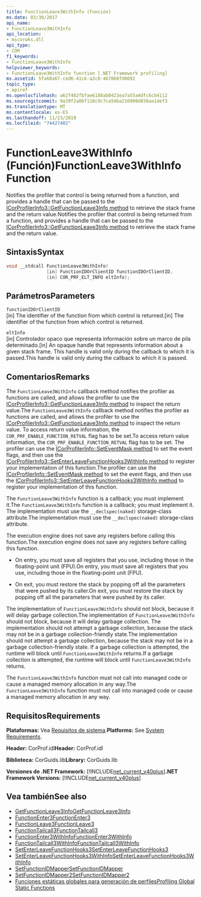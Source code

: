 ```yaml
---
title: FunctionLeave3WithInfo (Función)
ms.date: 03/30/2017
api_name:
- FunctionLeave3WithInfo
api_location:
- mscorwks.dll
api_type:
- COM
f1_keywords:
- FunctionLeave3WithInfo
helpviewer_keywords:
- FunctionLeave3WithInfo function [.NET Framework profiling]
ms.assetid: 5fa68a67-ced6-41c6-a2c0-467060fd0692
topic_type:
- apiref
ms.openlocfilehash: a62f402fbfae6188ab0423ea7a55a4dfc6cb4112
ms.sourcegitcommit: 9a39f2a06f110c9c7ca54ba216900d038aa14ef3
ms.translationtype: MT
ms.contentlocale: es-ES
ms.lasthandoff: 11/23/2019
ms.locfileid: "74427402"
---
```

# <a name="functionleave3withinfo-function"></a><span data-ttu-id="8a64f-102">FunctionLeave3WithInfo (Función)</span><span class="sxs-lookup"><span data-stu-id="8a64f-102">FunctionLeave3WithInfo Function</span></span>
<span data-ttu-id="8a64f-103">Notifies the profiler that control is being returned from a function, and provides a handle that can be passed to the [ICorProfilerInfo3::GetFunctionLeave3Info method](../../../../docs/framework/unmanaged-api/profiling/icorprofilerinfo3-getfunctionleave3info-method.md) to retrieve the stack frame and the return value.</span><span class="sxs-lookup"><span data-stu-id="8a64f-103">Notifies the profiler that control is being returned from a function, and provides a handle that can be passed to the [ICorProfilerInfo3::GetFunctionLeave3Info method](../../../../docs/framework/unmanaged-api/profiling/icorprofilerinfo3-getfunctionleave3info-method.md) to retrieve the stack frame and the return value.</span></span>  
  
## <a name="syntax"></a><span data-ttu-id="8a64f-104">Sintaxis</span><span class="sxs-lookup"><span data-stu-id="8a64f-104">Syntax</span></span>  
  
```cpp  
void __stdcall FunctionLeave3WithInfo(  
               [in] FunctionIDOrClientID functionIDOrClientID,  
               [in] COR_PRF_ELT_INFO eltInfo);  
```  
  
## <a name="parameters"></a><span data-ttu-id="8a64f-105">Parámetros</span><span class="sxs-lookup"><span data-stu-id="8a64f-105">Parameters</span></span>  
 `functionIDOrClientID`  
 <span data-ttu-id="8a64f-106">[in] The identifier of the function from which control is returned.</span><span class="sxs-lookup"><span data-stu-id="8a64f-106">[in] The identifier of the function from which control is returned.</span></span>  
  
 `eltInfo`  
 <span data-ttu-id="8a64f-107">[in] Controlador opaco que representa información sobre un marco de pila determinado.</span><span class="sxs-lookup"><span data-stu-id="8a64f-107">[in] An opaque handle that represents information about a given stack frame.</span></span> <span data-ttu-id="8a64f-108">This handle is valid only during the callback to which it is passed.</span><span class="sxs-lookup"><span data-stu-id="8a64f-108">This handle is valid only during the callback to which it is passed.</span></span>  
  
## <a name="remarks"></a><span data-ttu-id="8a64f-109">Comentarios</span><span class="sxs-lookup"><span data-stu-id="8a64f-109">Remarks</span></span>  
 <span data-ttu-id="8a64f-110">The `FunctionLeave3WithInfo` callback method notifies the profiler as functions are called, and allows the profiler to use the [ICorProfilerInfo3::GetFunctionLeave3Info method](../../../../docs/framework/unmanaged-api/profiling/icorprofilerinfo3-getfunctionleave3info-method.md) to inspect the return value.</span><span class="sxs-lookup"><span data-stu-id="8a64f-110">The `FunctionLeave3WithInfo` callback method notifies the profiler as functions are called, and allows the profiler to use the [ICorProfilerInfo3::GetFunctionLeave3Info method](../../../../docs/framework/unmanaged-api/profiling/icorprofilerinfo3-getfunctionleave3info-method.md) to inspect the return value.</span></span> <span data-ttu-id="8a64f-111">To access return value information, the `COR_PRF_ENABLE_FUNCTION_RETVAL` flag has to be set.</span><span class="sxs-lookup"><span data-stu-id="8a64f-111">To access return value information, the `COR_PRF_ENABLE_FUNCTION_RETVAL` flag has to be set.</span></span> <span data-ttu-id="8a64f-112">The profiler can use the [ICorProfilerInfo::SetEventMask method](../../../../docs/framework/unmanaged-api/profiling/icorprofilerinfo-seteventmask-method.md) to set the event flags, and then use the [ICorProfilerInfo3::SetEnterLeaveFunctionHooks3WithInfo method](../../../../docs/framework/unmanaged-api/profiling/icorprofilerinfo3-setenterleavefunctionhooks3withinfo-method.md) to register your implementation of this function.</span><span class="sxs-lookup"><span data-stu-id="8a64f-112">The profiler can use the [ICorProfilerInfo::SetEventMask method](../../../../docs/framework/unmanaged-api/profiling/icorprofilerinfo-seteventmask-method.md) to set the event flags, and then use the [ICorProfilerInfo3::SetEnterLeaveFunctionHooks3WithInfo method](../../../../docs/framework/unmanaged-api/profiling/icorprofilerinfo3-setenterleavefunctionhooks3withinfo-method.md) to register your implementation of this function.</span></span>  
  
 <span data-ttu-id="8a64f-113">The `FunctionLeave3WithInfo` function is a callback; you must implement it.</span><span class="sxs-lookup"><span data-stu-id="8a64f-113">The `FunctionLeave3WithInfo` function is a callback; you must implement it.</span></span> <span data-ttu-id="8a64f-114">The implementation must use the `__declspec(naked)` storage-class attribute.</span><span class="sxs-lookup"><span data-stu-id="8a64f-114">The implementation must use the `__declspec(naked)` storage-class attribute.</span></span>  
  
 <span data-ttu-id="8a64f-115">The execution engine does not save any registers before calling this function.</span><span class="sxs-lookup"><span data-stu-id="8a64f-115">The execution engine does not save any registers before calling this function.</span></span>  
  
- <span data-ttu-id="8a64f-116">On entry, you must save all registers that you use, including those in the floating-point unit (FPU).</span><span class="sxs-lookup"><span data-stu-id="8a64f-116">On entry, you must save all registers that you use, including those in the floating-point unit (FPU).</span></span>  
  
- <span data-ttu-id="8a64f-117">On exit, you must restore the stack by popping off all the parameters that were pushed by its caller.</span><span class="sxs-lookup"><span data-stu-id="8a64f-117">On exit, you must restore the stack by popping off all the parameters that were pushed by its caller.</span></span>  
  
 <span data-ttu-id="8a64f-118">The implementation of `FunctionLeave3WithInfo` should not block, because it will delay garbage collection.</span><span class="sxs-lookup"><span data-stu-id="8a64f-118">The implementation of `FunctionLeave3WithInfo` should not block, because it will delay garbage collection.</span></span> <span data-ttu-id="8a64f-119">The implementation should not attempt a garbage collection, because the stack may not be in a garbage collection-friendly state.</span><span class="sxs-lookup"><span data-stu-id="8a64f-119">The implementation should not attempt a garbage collection, because the stack may not be in a garbage collection-friendly state.</span></span> <span data-ttu-id="8a64f-120">If a garbage collection is attempted, the runtime will block until `FunctionLeave3WithInfo` returns.</span><span class="sxs-lookup"><span data-stu-id="8a64f-120">If a garbage collection is attempted, the runtime will block until `FunctionLeave3WithInfo` returns.</span></span>  
  
 <span data-ttu-id="8a64f-121">The `FunctionLeave3WithInfo` function must not call into managed code or cause a managed memory allocation in any way.</span><span class="sxs-lookup"><span data-stu-id="8a64f-121">The `FunctionLeave3WithInfo` function must not call into managed code or cause a managed memory allocation in any way.</span></span>  
  
## <a name="requirements"></a><span data-ttu-id="8a64f-122">Requisitos</span><span class="sxs-lookup"><span data-stu-id="8a64f-122">Requirements</span></span>  
 <span data-ttu-id="8a64f-123">**Plataformas:** Vea [Requisitos de sistema](../../../../docs/framework/get-started/system-requirements.md).</span><span class="sxs-lookup"><span data-stu-id="8a64f-123">**Platforms:** See [System Requirements](../../../../docs/framework/get-started/system-requirements.md).</span></span>  
  
 <span data-ttu-id="8a64f-124">**Header:** CorProf.idl</span><span class="sxs-lookup"><span data-stu-id="8a64f-124">**Header:** CorProf.idl</span></span>  
  
 <span data-ttu-id="8a64f-125">**Biblioteca:** CorGuids.lib</span><span class="sxs-lookup"><span data-stu-id="8a64f-125">**Library:** CorGuids.lib</span></span>  
  
 <span data-ttu-id="8a64f-126">**Versiones de .NET Framework:** [!INCLUDE[net_current_v40plus](../../../../includes/net-current-v40plus-md.md)]</span><span class="sxs-lookup"><span data-stu-id="8a64f-126">**.NET Framework Versions:** [!INCLUDE[net_current_v40plus](../../../../includes/net-current-v40plus-md.md)]</span></span>  
  
## <a name="see-also"></a><span data-ttu-id="8a64f-127">Vea también</span><span class="sxs-lookup"><span data-stu-id="8a64f-127">See also</span></span>

- [<span data-ttu-id="8a64f-128">GetFunctionLeave3Info</span><span class="sxs-lookup"><span data-stu-id="8a64f-128">GetFunctionLeave3Info</span></span>](../../../../docs/framework/unmanaged-api/profiling/icorprofilerinfo3-getfunctionleave3info-method.md)
- [<span data-ttu-id="8a64f-129">FunctionEnter3</span><span class="sxs-lookup"><span data-stu-id="8a64f-129">FunctionEnter3</span></span>](../../../../docs/framework/unmanaged-api/profiling/functionenter3-function.md)
- [<span data-ttu-id="8a64f-130">FunctionLeave3</span><span class="sxs-lookup"><span data-stu-id="8a64f-130">FunctionLeave3</span></span>](../../../../docs/framework/unmanaged-api/profiling/functionleave3-function.md)
- [<span data-ttu-id="8a64f-131">FunctionTailcall3</span><span class="sxs-lookup"><span data-stu-id="8a64f-131">FunctionTailcall3</span></span>](../../../../docs/framework/unmanaged-api/profiling/functiontailcall3-function.md)
- [<span data-ttu-id="8a64f-132">FunctionEnter3WithInfo</span><span class="sxs-lookup"><span data-stu-id="8a64f-132">FunctionEnter3WithInfo</span></span>](../../../../docs/framework/unmanaged-api/profiling/functionenter3withinfo-function.md)
- [<span data-ttu-id="8a64f-133">FunctionTailcall3WithInfo</span><span class="sxs-lookup"><span data-stu-id="8a64f-133">FunctionTailcall3WithInfo</span></span>](../../../../docs/framework/unmanaged-api/profiling/functiontailcall3withinfo-function.md)
- [<span data-ttu-id="8a64f-134">SetEnterLeaveFunctionHooks3</span><span class="sxs-lookup"><span data-stu-id="8a64f-134">SetEnterLeaveFunctionHooks3</span></span>](../../../../docs/framework/unmanaged-api/profiling/icorprofilerinfo3-setenterleavefunctionhooks3-method.md)
- [<span data-ttu-id="8a64f-135">SetEnterLeaveFunctionHooks3WithInfo</span><span class="sxs-lookup"><span data-stu-id="8a64f-135">SetEnterLeaveFunctionHooks3WithInfo</span></span>](../../../../docs/framework/unmanaged-api/profiling/icorprofilerinfo3-setenterleavefunctionhooks3withinfo-method.md)
- [<span data-ttu-id="8a64f-136">SetFunctionIDMapper</span><span class="sxs-lookup"><span data-stu-id="8a64f-136">SetFunctionIDMapper</span></span>](../../../../docs/framework/unmanaged-api/profiling/icorprofilerinfo-setfunctionidmapper-method.md)
- [<span data-ttu-id="8a64f-137">SetFunctionIDMapper2</span><span class="sxs-lookup"><span data-stu-id="8a64f-137">SetFunctionIDMapper2</span></span>](../../../../docs/framework/unmanaged-api/profiling/icorprofilerinfo3-setfunctionidmapper2-method.md)
- [<span data-ttu-id="8a64f-138">Funciones estáticas globales para generación de perfiles</span><span class="sxs-lookup"><span data-stu-id="8a64f-138">Profiling Global Static Functions</span></span>](../../../../docs/framework/unmanaged-api/profiling/profiling-global-static-functions.md)
